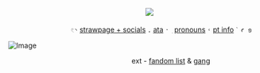 ‌‌ ‌‌ ‌‌ ‌‌ ‌ ‌ ‌‌ ‌‌  ‌‌ ‌‌ ‌ ‌ ‌ ‌ ‌‌ ‌‌ ‌‌‌ ‌‌ ‌‌ ‌‌ ‌ ‌ ‌‌ ‌‌ ‌ ‌ ‌ ‌ ‌‌ ‌‌ ‌ ‌ ‌ ‌‌ ‌‌ ‌ ‌ ‌ ‌ ‌‌ ‌‌ ‌‌ ‌ ‌ ‌ ‌‌ ‌‌ ‌ ‌ ‌ ‌‌ ‌ ‌ ‌‌ ‌‌ ‌ ‌ ‌ ‌ ‌‌ ‌‌ ‌ ‌ ‌ ‌ ‌‌ ‌‌ ‌‌ ‌ ‌ ‌ ‌‌ ‌‌ ‌ ‌ ‌  ‌ ‌ ‌![](https://komarev.com/ghpvc/?username=miiyase&color=A2755E&plastic)

 ‌ ‌‌ ‌‌ ‌ ‌ ‌ ‌‌ ‌ ‌ ‌‌ ‌‌ ‌ ‌ ‌‌ ‌‌ ‌ ‌ ‌ ‌‌ ‌ ‌‌ ‌‌ ‌‌ ‌ ‌ ‌‌ ‌‌ ‌ ‌ ‌  ‌‌  ‌  ‌<code style="color : black">𓏲◝</code> [strawpage + socials][1] <code style="color : black">.</code> [ata][2] <code style="color : black">ˑ ִ</code> [pronouns][3] <code style="color : black">˓</code> [pt info][4]<code style="color : black"> ֙ ꜥ  ១ </code> 

[1]: https://miiyase.straw.page            "strawpage + socials"
[2]: https://yone.atabook.org/?page=1               "ata"
[3]: https://en.pronouns.page/@miyase      "pronouns"
[4]: https://rentry.co/miyasesptinfo      "pt info"
[5]: https://fugi.straw.page/      "fandom list"
[6]: https://thegng.straw.page/      "gang"
 ![Image](https://github.com/user-attachments/assets/4108edaf-3ed3-4938-9181-87405cc2606c)
 ‎‎ ‎ ‎
 ‎


 ‌ ‌‌ ‌‌ ‌ ‌ ‌ ‌‌ ‌ ‌ ‌‌ ‌‌ ‌ ‌ ‌‌ ‌‌ ‌ ‌ ‌ ‌‌ ‌ ‌‌ ‌‌ ‌‌ ‌ ‌ ‌‌ ‌ ‌‌ ‌‌ ‌ ‌ ‌ ‌‌ ‌ ‌ ‌‌ ‌‌ ‌ ‌ ‌‌ ‌‌ ‌ ‌ ‌ ‌‌ ‌ ‌‌ ‌‌ ‌‌ ‌ ‌ ‌‌ ‌‌ ‌ ‌ ‌  ‌‌  ‌  ‌ ‌ ‌  ‌‌  ‌ ext - [fandom list][5] & [gang][6]
